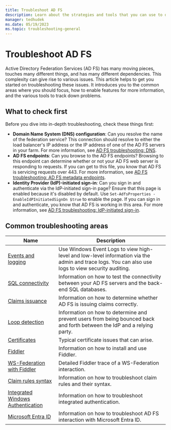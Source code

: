 ```yaml
---
title: Troubleshoot AD FS
description: Learn about the strategies and tools that you can use to diagnose and troubleshoot various aspects of Active Directory Federation Services.
manager: tedhudek
ms.date: 05/19/2023
ms.topic: troubleshooting-general
---
```


# Troubleshoot AD FS

Active Directory Federation Services (AD FS) has many moving pieces, touches many different things, and has many different dependencies. This complexity can give rise to various issues. This article helps to get you started on troubleshooting these issues. It introduces you to the common areas where you should focus, how to enable features for more information, and the various tools to track down problems.

## What to check first

Before you dive into in-depth troubleshooting, check these things first:

- **Domain Name System (DNS) configuration**: Can you resolve the name of the federation service? This connection should resolve to either the load balancer's IP address or the IP address of one of the AD FS servers in your farm. For more information, see [AD FS troubleshooting: DNS](ad-fs-tshoot-dns.md).
- **AD FS endpoints**: Can you browse to the AD FS endpoints? Browsing to this endpoint can determine whether or not your AD FS web server is responding to requests. If you can get to this file, you know that AD FS is servicing requests over 443. For more information, see [AD FS troubleshooting: AD FS metadata endpoints](ad-fs-tshoot-endpoints.md).
- **Identity Provider (IdP)-initiated sign-in**: Can you sign in and authenticate via the IdP-initiated sign-in page? Ensure that this page is enabled because it's disabled by default. Use `Set-AdfsProperties -EnableIdPInitiatedSignOn $true` to enable the page. If you can sign in and authenticate, you know that AD FS is working in this area. For more information, see [AD FS troubleshooting: IdP-initiated sign-in](ad-fs-tshoot-initiatedsignon.md).

## Common troubleshooting areas

|Name|Description|
|-----|-----|
|[Events and logging](ad-fs-tshoot-logging.md)|Use Windows Event Logs to view high-level and low-level information via the admin and trace logs. You can also use logs to view security auditing.|
|[SQL connectivity](ad-fs-tshoot-sql.md)|Information on how to test the connectivity between your AD FS servers and the back-end SQL databases.|
|[Claims issuance](ad-fs-tshoot-claims-issuance.md)|Information on how to determine whether AD FS is issuing claims correctly.|
|[Loop detection](ad-fs-tshoot-loop.md)|Information on how to determine and prevent users from being bounced back and forth between the IdP and a relying party.|
|[Certificates](ad-fs-tshoot-certs.md)|Typical certificate issues that can arise.|
|[Fiddler](ad-fs-tshoot-fiddler.md)|Information on how to install and use Fiddler.|
|[WS-Federation with Fiddler](ad-fs-tshoot-fiddler-ws-fed.md)|Detailed Fiddler trace of a WS-Federation interaction.|
|[Claim rules syntax](ad-fs-tshoot-claims-rules.md)|Information on how to troubleshoot claim rules and their syntax.|
|[Integrated Windows Authentication](ad-fs-tshoot-iwa.md)|Information on how to troubleshoot integrated authentication.|
|[Microsoft Entra ID](ad-fs-tshoot-azure.md)|Information on how to troubleshoot AD FS interaction with Microsoft Entra ID.|
